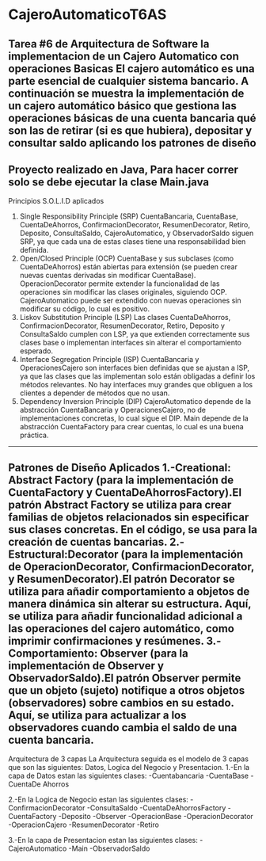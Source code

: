 # CajeroAutomaticoT6AS
Tarea #6 de Arquitectura de Software la implementacion de un Cajero Automatico con operaciones Basicas
El cajero automático es una parte esencial de cualquier sistema bancario. A continuación se muestra la implementación de un cajero automático básico que gestiona las operaciones básicas de una cuenta bancaria qué son las de retirar (si es que hubiera), depositar y consultar saldo aplicando los patrones de diseño 
--------------------------------------------------------------------------------------------------------------------------------------
Proyecto realizado en Java, Para hacer correr solo se debe ejecutar la clase Main.java
--------------------------------------------------------------------------------------------------------------------------------------
Principios S.O.L.I.D aplicados
1. Single Responsibility Principle (SRP)
CuentaBancaria, CuentaBase,	  CuentaDeAhorros, ConfirmacionDecorator, ResumenDecorator, Retiro, Deposito, ConsultaSaldo, CajeroAutomatico, y ObservadorSaldo siguen SRP, ya que cada una de estas clases tiene una responsabilidad bien definida.
2. Open/Closed Principle (OCP)
CuentaBase y sus subclases (como CuentaDeAhorros) están abiertas para extensión (se pueden crear nuevas cuentas derivadas sin modificar CuentaBase).
OperacionDecorator permite extender la funcionalidad de las operaciones sin modificar las clases originales, siguiendo OCP.
CajeroAutomatico puede ser extendido con nuevas operaciones sin modificar su código, lo cual es positivo.
3. Liskov Substitution Principle (LSP)
Las clases CuentaDeAhorros, ConfirmacionDecorator, ResumenDecorator, Retiro, Deposito y ConsultaSaldo  cumplen con LSP, ya que extienden correctamente sus clases base o implementan interfaces sin alterar el comportamiento esperado.
4. Interface Segregation Principle (ISP)
CuentaBancaria y OperacionesCajero son interfaces bien definidas que se ajustan a ISP, ya que las clases que las implementan solo están obligadas a definir los métodos relevantes.
No hay interfaces muy grandes que obliguen a los clientes a depender de métodos que no usan.
5. Dependency Inversion Principle (DIP)
CajeroAutomatico depende de la abstracción CuentaBancaria y OperacionesCajero, no de implementaciones concretas, lo cual sigue el DIP.
Main depende de la abstracción CuentaFactory para crear cuentas, lo cual es una buena práctica. 
-----------------------------------------------------------------------------------------------------------------------------------------
Patrones de Diseño Aplicados
1.-Creational: Abstract Factory (para la implementación de CuentaFactory y CuentaDeAhorrosFactory).El patrón Abstract Factory se utiliza para crear familias de objetos relacionados sin especificar sus clases concretas. En el código, se usa para la creación de cuentas bancarias.
2.-Estructural:Decorator (para la implementación de OperacionDecorator, ConfirmacionDecorator, y ResumenDecorator).El patrón Decorator se utiliza para añadir comportamiento a objetos de manera dinámica sin alterar su estructura. Aquí, se utiliza para añadir funcionalidad adicional a las operaciones del cajero automático, como imprimir confirmaciones y resúmenes.
3.-Comportamiento: Observer (para la implementación de Observer y ObservadorSaldo).El patrón Observer permite que un objeto (sujeto) notifique a otros objetos (observadores) sobre cambios en su estado. Aquí, se utiliza para actualizar a los observadores cuando cambia el saldo de una cuenta bancaria.
----------------------------------------------------------------------------------------------------------------------------------------
Arquitectura de 3 capas
La Arquitectura seguida es el modelo de 3 capas que son las siguientes:
Datos, Logica del Negocio y Presentacion.
1.-En la capa de Datos estan las siguientes clases:
  -Cuentabancaria
  -CuentaBase
  -CuentaDe Ahorros

2.-En la Logica de Negocio estan las siguientes clases:
  -ConfirmacionDecorator
  -ConsultaSaldo
  -CuentaDeAhorrosFactory
  -CuentaFactory
  -Deposito
  -Observer
  -OperacionBase
  -OperacionDecorator
  -OperacionCajero
  -ResumenDecorator
  -Retiro

3.-En la capa de Presentacion estan las siguientes clases:
  -CajeroAutomatico
  -Main
  -ObservadorSaldo
